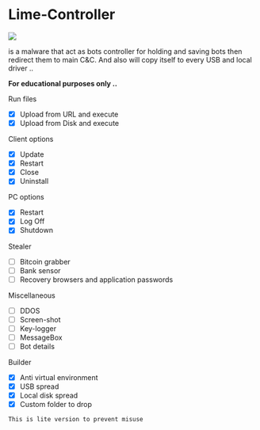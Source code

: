 # Lime-Controller

<img src="https://i.imgur.com/dMV4Xv5.png">

 is a malware that act as bots controller for holding and saving bots then redirect them to main C&C. And also will copy itself to every USB and local driver ..

 **For educational purposes only ..**

 
 Run files
 - [x] Upload from URL and execute
 - [x] Upload from Disk and execute
	
 Client options
 - [x] Update
 - [x] Restart
 - [x] Close
 - [x] Uninstall
	
 PC options
 - [x] Restart
 - [x] Log Off
 - [x] Shutdown
	
 Stealer
 - [ ] Bitcoin grabber
 - [ ] Bank sensor
 - [ ] Recovery browsers and application passwords
	
 Miscellaneous
 - [ ] DDOS
 - [ ] Screen-shot
 - [ ] Key-logger
 - [ ] MessageBox
 - [ ] Bot details
 
 Builder
 - [x] Anti virtual environment
 - [x] USB spread
 - [x] Local disk spread
 - [x] Custom folder to drop
 
 ```
 This is lite version to prevent misuse
 ```
